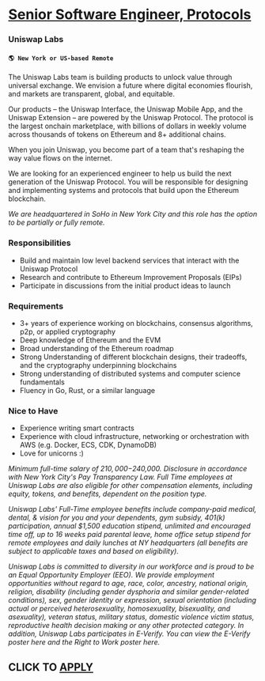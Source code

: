 # [Senior Software Engineer, Protocols](https://www.remotewlb.com/apply/senior-software-engineer-protocols)  
### Uniswap Labs  
#### `🌎 New York or US-based Remote `  

The Uniswap Labs team is building products to unlock value through universal exchange. We envision a future where digital economies flourish, and markets are transparent, global, and equitable.

Our products – the Uniswap Interface, the Uniswap Mobile App, and the Uniswap Extension – are powered by the Uniswap Protocol. The protocol is the largest onchain marketplace, with billions of dollars in weekly volume across thousands of tokens on Ethereum and 8+ additional chains.

When you join Uniswap, you become part of a team that's reshaping the way value flows on the internet.

We are looking for an experienced engineer to help us build the next generation of the Uniswap Protocol. You will be responsible for designing and implementing systems and protocols that build upon the Ethereum blockchain.

_We are headquartered in SoHo in New York City and this role has the option to be partially or fully remote._

### **Responsibilities**

  * Build and maintain low level backend services that interact with the Uniswap Protocol
  * Research and contribute to Ethereum Improvement Proposals (EIPs)
  * Participate in discussions from the initial product ideas to launch

### Requirements

  * 3+ years of experience working on blockchains, consensus algorithms, p2p, or applied cryptography
  * Deep knowledge of Ethereum and the EVM
  * Broad understanding of the Ethereum roadmap
  * Strong Understanding of different blockchain designs, their tradeoffs, and the cryptography underpinning blockchains
  * Strong understanding of distributed systems and computer science fundamentals
  * Fluency in Go, Rust, or a similar language

### Nice to Have

  * Experience writing smart contracts
  * Experience with cloud infrastructure, networking or orchestration with AWS (e.g. Docker, ECS, CDK, DynamoDB)
  * Love for unicorns :)

_Minimum full-time salary of $210,000-$240,000. Disclosure in accordance with New York City's Pay Transparency Law._ _Full Time employees at Uniswap Labs are also eligible for other compensation elements, including equity, tokens, and benefits, dependent on the position type._

_Uniswap Labs' Full-Time employee benefits include company-paid medical, dental, & vision for you and your dependents, gym subsidy, 401(k) participation, annual $1,500 education stipend, unlimited and encouraged time off, up to 16 weeks paid parental leave, home office setup stipend for remote employees and daily lunches at NY headquarters (all benefits are subject to applicable taxes and based on eligibility)._

_Uniswap Labs is committed to diversity in our workforce and is proud to be an Equal Opportunity Employer (EEO). We provide employment opportunities without regard to age, race, color, ancestry, national origin, religion, disability (including gender dysphoria and similar gender-related conditions), sex, gender identity or expression, sexual orientation (including actual or perceived heterosexuality, homosexuality, bisexuality, and asexuality), veteran status, military status, domestic violence victim status, reproductive health decision making or any other protected category. In addition, Uniswap Labs participates in E-Verify. You can view the E-Verify poster here and the Right to Work poster here._

  
## CLICK TO [APPLY](https://www.remotewlb.com/apply/senior-software-engineer-protocols)

